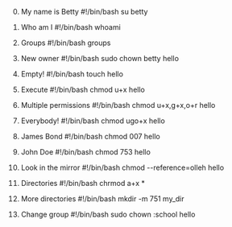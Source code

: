 0. My name is Betty
#!/bin/bash
su betty

1. Who am I
#!/bin/bash
whoami

2. Groups
#!/bin/bash
groups

3. New owner
#!/bin/bash
sudo chown betty hello

4. Empty!
#!/bin/bash
touch hello

5. Execute
#!/bin/bash
chmod u+x hello

6. Multiple permissions
#!/bin/bash
chmod u+x,g+x,o+r hello

7. Everybody!
#!/bin/bash
chmod ugo+x hello

8. James Bond
#!/bin/bash
chmod 007 hello

9. John Doe
#!/bin/bash
chmod 753 hello

10. Look in the mirror
#!/bin/bash
chmod --reference=olleh hello

11. Directories
#!/bin/bash
chrmod a+x *

12. More directories
#!/bin/bash
mkdir -m 751 my_dir

13. Change group
#!/bin/bash
sudo chown :school hello

